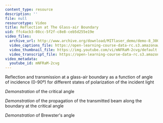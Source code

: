 ```yaml
---
content_type: resource
description: ''
file: null
resourcetype: Video
title: Reflection at The Glass-air Boundary
uid: ffc4acb3-08cc-5f2f-c8e8-ceb5d255e19e
video_files:
  archive_url: http://www.archive.org/download/MITlaser_demo/demo-8_300k.mp4
  video_captions_file: https://open-learning-course-data-rc.s3.amazonaws.com/res-6-006-video-demonstrations-in-lasers-and-optics-spring-2008/e83d8f2c21e95d778bb08f8752f76af6_mNFRaM-2cvg.vtt
  video_thumbnail_file: https://img.youtube.com/vi/mNFRaM-2cvg/default.jpg
  video_transcript_file: https://open-learning-course-data-rc.s3.amazonaws.com/res-6-006-video-demonstrations-in-lasers-and-optics-spring-2008/c874840b9feca024729d57c2bd359f4c_mNFRaM-2cvg.pdf
video_metadata:
  youtube_id: mNFRaM-2cvg
---
```


Reflection and transmission at a glass-air boundary as a function of angle of incidence (0-90º) for different states of polarization of the incident light

_Demonstration_ of the critical angle

_Demonstration_ of the propagation of the transmitted beam along the boundary at the critical angle

_Demonstration_ of Brewster's angle
